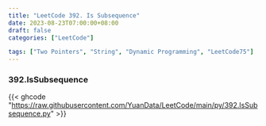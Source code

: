 ```yaml
---
title: "LeetCode 392. Is Subsequence"
date: 2023-08-23T07:00:00+08:00
draft: false
categories: ["LeetCode"]

tags: ["Two Pointers", "String", "Dynamic Programming", "LeetCode75"]
---
```

### 392.IsSubsequence
{{< ghcode "https://raw.githubusercontent.com/YuanData/LeetCode/main/py/392.IsSubsequence.py" >}}